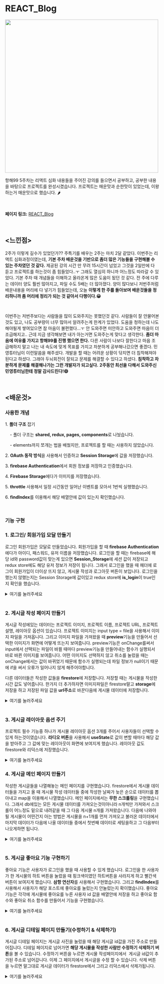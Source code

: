 

# REACT\_Blog

<img width="500" src="https://blog.kakaocdn.net/dn/dkjJsx/btq1BxKnuFQ/sTELvaUHNgfLx80E8K9Y4K/img.png">

<br>

항해99 5주차는 리액트 심화 내용들을 주어진 강의를 들으면서 공부하고, 공부한 내용을 바탕으로 프로젝트를 완성시켰습니다. 프로젝트는 매운맛과 순한맛이 있었는데, 이왕 하는거 매운맛으로 했습니다. 🌶

<br>

**페이지 링크:** [REACT_Blog](https://react-blog-hh99.web.app/)

<br>

## <느낀점>

2주가 이렇게 길수가 있었던가?? 주특기를 배우는 2주는 마치 2달 같았다. 이번주는 리액트 심화과정이였는데, **기본 주차 배운것을 기반으로 좀더 많은 기능들을 구현해볼 수 있는 주차였던 것 같다.** 제공된 강의 시간 만 무려 15시간이 넘었고 그것을 2일만에 다 듣고 프로젝트를 하는것이 좀 힘들었다..ㅜ 그래도 열심히 하니까 어느정도 따라갈 수 있었다. 기본 주차 때 개념들을 이해하고 올라온게 많은 도움이 됬던 것 같다. 전 주에 다루는 데이터 양도 훨씬 많아지고, 파일 수도 5배는 더 많아졌다. 양이 많다보니 저번주처럼 배운내용을 머리에 다 넣기가 힘들었는데, 오늘 **이렇게 한 주를 돌아보며 배운것들을 정리하니까 좀 머리에 정리가 되는 것 같아서 다행이다.😀** 

<br>

이번주는 저번주보다는 사람들을 많이 도와주지는 못했던것 같다. 사람들이 잘 안물어본것도 있고, 나도 공부량이 너무 많아서 알려주는게 한계가 있었다. 도움을 청하는데 나도 해야될게 쌓여있으면 참 마음이 불편했다...ㅜ 안 도와주면 미안하고 도와주면 마음이 더 조급해지고.. 근데 지금 생각해보면 내가 아는거면 도와주는게 맞다고 생각한다. **좀더 마음에 여유를 가지고 항해99를 진행 했으면 한다.** 다른 사람이 나보다 잘한다고 마음 조급해하지 말고 나는 내 속도에 맞게 목표를 가지고 차분하게 공부해나갔으면 좋겠다. 민영튜터님이 이런말씀을 해주셨다. 개발을 할 때는 어려운 상황이 닦치면 더 침착해져야 된다고 하셨다. 그래야 두뇌회전이 잘되고 문제를 해결할 수 있다고 하셨다. **침착하고 차분하게 문제를 해결해나가는 그런 개발자가 되고싶다.** **2주동안 최선을 다해서 도와주신 민영튜터님한테 정말 감사드린다!😄**


<br>

## <배운것>

### **사용한 개념**

1\. **폴더 구조** 잡기

    - 폴더 구조는 **shared, redux, pages, components**로 나눴습니다. 

    - elements까지 쪼개는 법을 배웠지만, 프로젝트를 할 때는 사용하지 않았습니다.

2\. **OAuth 동작 방식**을 사용해서 인증하고 **Session Storage**에 값을 저장했습니다.

3\. **firebase Authentication**에서 회원 정보를 저장하고 인증했습니다.

4\. **Firebase Storage**에다가 이미지를 저장했습니다.

5\. **throttle** 사용해서 일정 시간동안 일어난 이벤트를 모아서 1번씩 실행했습니다.

6\. **findIndex**를 이용해서 해당 배열안에 값이 있는지 확인했습니다.

<br>

### **기능 구현**


### **1\. 로그인/ 회원가입 모달 만들기**

로그인 회원가입은 모달로 만들었습니다. 회원가입을 할 때 **firebase Authentication**에다가 아이디, 패스워드, 유저 이름을 저장했습니다. 로그인을 할 때는 firebase에 해당 id와 password값이 맞는게 있으면 **Session\_Storage**에 세션 값이 저장되고 redux store에도 해당 유저 정보가 저장이 됩니다. 그래서 로그인을 했을 때 헤더에 로그이 회원가입이 더이상 뜨지 않고, 게시물 작성과 로그아웃 버튼이 보입니다. 로그인을 했는지 않했는지는 Session Storage에 값이있고 redux store에 **is\_login**이 true인지 확인을 했습니다.

<details>
<summary>여기를 눌러주세요</summary>
<div markdown="1">       

<img width="500" src="https://blog.kakaocdn.net/dn/bk1YNm/btq1R9gFvik/n5HaY9c8fF4OwB5M2xcr61/img.png">

<img width="500" src="https://blog.kakaocdn.net/dn/BDrsS/btq1KBZ3ScK/TbJUDcfcQNS5rq3AZ3M150/img.png">

```
const loginFB = (id, pwd) => {
  return function (dispatch, getState){
    auth.setPersistence(firebase.auth.Auth.Persistence.SESSION).then((res) => {
      auth
        .signInWithEmailAndPassword(id, pwd)
        .then((user) => {
          console.log(user);
          dispatch(
            setUser({
              user_name: user.user.displayName,
              id: id,
              uid: user.user.uid,
            })
          )
        }
        ).catch((error) => {
          console.log(error.message)
        })
      });
    };
  };
```

```
const signupFB = (id, pwd, user_name) => {
  return function (dispatch, getState, { history }) {
    auth.createUserWithEmailAndPassword(id, pwd)
      .then((user) => {
        console.log(user);
        auth.currentUser.updateProfile({
          displayName: user_name,
        }).then(() => {
          dispatch(
            setUser({
              user_name: user_name,
              id: id,
              uid: user.user.uid,
            })
          )
        }).catch((error) => {
          console.log(error)
        })

      }).catch((error) => {
        var errorCode = error.code;
        var errorMessage = error.message;

        console.log(errorCode, errorMessage)
      })
  }
}
```

</div>
</details>



<br>

### **2\. 게시글 작성 페이지 만들기**

게시글 작성에있는 데이터는 프로젝트 이미지, 프로젝트 이름, 프로젝트 URL, 프로젝트 설명, 레이아웃 옵션이 있습니다. 프로젝트 이미지는 input type = file을 사용해서 이미지 파일을 가져옵니다. 그리고 이미지 파일을 가져왔을 때 **preview**기능을 만들어서 선택한 이미지가 화면에 어떻게 뜨는지 보여줍니다. preview기능은 onChange를써서 input에서 선택되는 파일이 바뀔 때마다 preview기능을 만들어내는 함수가 실행되서 바로 바뀐 이미지를 보여줍니다. 어떤 이미지도 선택하지 않고 취소를 눌렀을 때는 onChange에서는 값이 바뀌었기 때문에 함수가 실행되는데 파일 정보가 null이기 때문에 if을 써서 오류가 일어나지 않게 해주어야합니다.

다른 데이터들은 작성한 값들을 **firestore**에 저장합니다. 저장할 때는 게시물을 작성한 시간 값도 넣어줍니다. 한가지 더 추가하자면 이미지파일은 firestore말고 **storage**에 저장을 하고 저장된 파일 값을 **url주소**로 바꾼다음에 게시물 데이터에 저장합니다.

<details>
<summary>여기를 눌러주세요</summary>
<div markdown="1">       

<img width="500" src="https://blog.kakaocdn.net/dn/bg2nvo/btq1R8B5VsE/AFRSwi1Trt0GK3EIeIiKN0/img.png">

<br>

 **preview 기능**을 구현하는 함수입니다.

```
const selectFile = () => {
    console.log(fileInput.current.files[0])
    const reader = new FileReader();
    const file = fileInput.current.files[0]
    if (file == undefined){
      dispatch(imageActions.setPreview("http://via.placeholder.com/400x300"))
      return
    }
    reader.readAsDataURL(file);
  
    reader.onloadend = () => {
      console.log(reader.result);
      dispatch(imageActions.setPreview(reader.result))
    }
  }
  
  return(
    <>
      <input type="file" onChange={selectFile} ref={fileInput} disabled={is_uploading} />
      {/* <button onClick={uploadFB}>업로드하기</button> */}
    </>
  )
```

<br>

**게시물 작성** post module 코드입니다.

```
const addPostFB = (post) => {
  return function (dispatch, getState) {
    const postDB = firestore.collection("post");
    const _user = getState().user.user

    const user_info = {
      user_name: _user.user_name,
      user_id: _user.uid,
    };

    const _post = {
      ...initialPost,
      contents: post.contents,
      layout: post.layout,
      url: post.url,
      name: post.name,
      insert_dt: moment().format("YYYY-MM-DD HH:mm:ss"),
    };
    const _image = getState().image.preview;

    console.log(_image);
    console.log(typeof _image);

    const _upload = storage
      .ref(`images/${user_info.user_id}_${new Date().getTime()}`)
      .putString(_image, "data_url");

    _upload.then((snapshot) => {
      snapshot.ref.getDownloadURL()
      .then((url) => {
        console.log(url);
        dispatch(imageActions.uploadImage(url));
        return url;
      }).then((url) => {
        console.log(url)
        postDB
        .add({ ...user_info, ..._post, image_url: url })
        .then((doc) => {
          let post_list = { user_info, ..._post, id: doc.id, image_url: url }
          dispatch(addPost(post_list))
          dispatch(imageActions.setPreview("http://via.placeholder.com/400x300"))
          history.replace("/")
        }).catch((err) => {
          window.alert("포스트 작성에 문제가 있어요!")
        })
      })
    }).catch((err) => {
      window.alert("이미지 업로드에 문제가 있어요!")
      console.log(err);
    })

  }
}
```

</div>
</details>



<br>

### **3\. 게시글 레이아웃 옵션 주기**

프로젝트 필수 기능중 하나가 게시물 레이아웃 옵션 3개를 주어서 사용자들이 선택할 수 있게 하는것이였습니다. **라디오 버튼**을 사용해서 **useState**로 값이 변할 때마다 해당 값을 받아주고 그 값에 맞는 레이아웃이 화면에 보여지게 했습니다. 레이아웃 값도 firestore와 리덕스에 저장했습니다.

<details>
<summary>여기를 눌러주세요</summary>
<div markdown="1">       

<img width="500" src="https://blog.kakaocdn.net/dn/kKFVj/btq1KBltLIP/Br3B5BKUkPmN14K9QNy1Q0/img.png">

<img width="500" src="https://blog.kakaocdn.net/dn/bqf2WW/btq1JV5K3i5/kFR6QUhnoK7hDbtOJW1PV0/img.png">

<img width="500" src="https://blog.kakaocdn.net/dn/2yiH9/btq1MpSo43A/JemsjOn2OmiY7Y9aOfKto0/img.png">

</div>
</details>



### **4\. 게시글 메인 페이지 만들기**

작성한 게시글들을 나열해놓는 메인 페이지를 구현했습니다. firestore에서 게시물 데이터들을 가지고 올 때 게시물 작성 데이터들 중에 작성한 날짜가 늦은 순으로 데이터를 뽑아내고 map을 이용해서 나열했습니다. 메인 페이지에서는 **무한 스크롤링**을 구현했습니다. 그래서 db에있는 모든 게시물 데이터를 가져오는것이아니라 n개씩만 가져와서 스크롤이 어느정도 밑으로 내려같을 때 그 다음 게시물 n개를 가져왔습니다. 다음에 나와야될 게시물이 어떤건지 아는 방법은 게시물을 n+1개를 먼저 가져오고 불러온 데이터에서 마지막 데이터가 다음에 나올 데이터들 중에서 첫번째 데이터로 세팅을하고 그 다음부터 나오게하면 됩니다. 

<details>
<summary>여기를 눌러주세요</summary>
<div markdown="1">     

<br>

**무한스크롤** 구현 함수 코드

```
const InfinityScroll = (props) => {

  const {children, callNext, is_next, loading, next} = props;

  const _handleScroll = _.throttle(() => {
    if(loading){
      
      return;
    }
    const {innerHeight} = window;
    const {scrollHeight} = document.body;
    const scrollTop = (document.documentElement && document.documentElement.scrollTop) || document.body.scrollTop;

    if(scrollHeight - innerHeight - scrollTop < 200){
      callNext();
    }
  }, 300);

  const handleScroll = React.useCallback(_handleScroll, [loading])

  React.useEffect(() => {
    if(loading){
      return;
    }
    if(is_next){
      window.addEventListener("scroll", handleScroll);
    }else{
      window.removeEventListener("scroll", handleScroll);
    }
  }, [is_next, loading]);

  return(
    <React.Fragment>
      {props.children}
      {is_next && (<Spinner/>)}
    </React.Fragment>
  )
}
```

<br>

**게시물 데이터 GET** module 코드

```
const getPostFB = (start = null, size = 3) => {
  return function (dispatch, getState) {
    let _paging = getState().post.paging;
    if(_paging.start && !_paging.next){
      return;
    }

    dispatch(loading(true))
    const postDB = firestore.collection("post");

    let query = postDB.orderBy("insert_dt", "desc")
    
    if(start){
      query = query.startAt(start);
    }

    query.limit(size + 1).get().then((docs) => {
      let post_list = [];

      let paging = {
        start: docs.docs[0],
        next: docs.docs.length === size+1? docs.docs[docs.docs.length -1] : null,
        size: size,
      }
      docs.forEach((doc) => {
        let _post = doc.data();
        let post = Object.keys(_post).reduce(
          (acc, cur) => {
            if (cur.indexOf("user_") !== -1){
              return {
                ...acc,
                user_info: { ...acc.user_info, [cur]: _post[cur] },
              };
            }
            return {...acc, [cur]: _post[cur]};
          },
          { id: doc.id, user_info: {} }
        );
        
        post_list.push(post);
      })
      if(post_list.length > size){
        post_list.pop();
      }

      console.log(post_list);

      dispatch(setPost(post_list, paging))
      
    })
  }
}
```

</div>
</details>



<br>

### **5\. 게시글 좋아요 기능 구현하기**

좋아요 기능은 사용자가 로그인을 했을 때 사용할 수 있게 했습니다. 로그인을 한 사용자가 한 게시물의 하트 버튼을 눌렀을 때 핑크색이였던 하트버튼을 사라지게 하고 빨간색 버튼이 보여지게 했습니다. **삼항 연산자**를 사용해서 구현했습니다. 그리고 **findIndex**를 사용해서 사용자가 해당 포스트에 좋아요를 눌렀는지 안눌렀는지 확이했습니다. 좋아요 기능은 각각에 게시물에 좋아요를 누른 사용자 id 값을 배열안에 저장을 하고 좋아요 함수와 좋아요 취소 함수를 만들어서 기능을 구현했습니다. 

<details>
<summary>여기를 눌러주세요</summary>
<div markdown="1">       

<br>

**좋아요 함수와 좋아요 취소 함수** 코드입니다.

```
const likeSubmit = () => {
    if(!is_login){
      window.alert("😀로그인 해야 할 수 있어요!")
      return
    }
    let like_id;
    if(props.like_id.length === 0){
      like_id = [user_info.uid];
    } else {
      like_id = [...props.like_id, user_info.uid]; 
    }
    let cnt = props.like_cnt + 1;
    
    let post = {
      like_cnt : cnt,
      like_id : like_id
    }
    let post_id = props.id;
    dispatch(postActions.editLikeFB(post, post_id))
  }

  const dislikeSubmit = () => {
    let like_id = props.like_id.filter((l, idx) => {
      if(l !== user_info.uid){
        return [...like_id, l]
      }
    })
    let cnt = props.like_cnt - 1;
    let post = {
      like_cnt : cnt,
      like_id : like_id
    }
    let post_id = props.id;
    dispatch(postActions.editLikeFB(post, post_id))
  }
```

사용자가 해당 포스트를 좋아요를 눌렀는지 알기위한 코드입니다.

```
const idx = props.like_id.findIndex((l) => l === user_info.uid);
const is_like = idx !== -1 ? true : false
```

</div>
</details>



<br>

### **6\. 게시글 디테일 페이지 만들기(수정하기 & 삭제하기)**

게시글 디테일 페이지는 게시글 사진을 눌렀을 때 해당 게시글 id값을 가진 주소로 만들어집니다. 디테일 페이지로 넘어가면 **해당 게시물을 작성한 사람만 수정하기 삭제하기 버튼**을 볼 수 있습니다. 수정하기 버튼을 누르면 게시물 작성페이지에서  게시글 id값이 추가된 주소로 넘어갑니다. 이제 그 페이지에서 게시글을 수정 할 수 있습니다. 삭제 버튼을 누르면 말그대로 게시글 데이터가 firestore에서 그리고 리덕스에서 삭제가됩니다.

<details>
<summary>여기를 눌러주세요</summary>
<div markdown="1">       

<img width="500" src="https://blog.kakaocdn.net/dn/bRYqPi/btq1KCdGze0/r7Ll7v7mahJ3Jl4I3N5F80/img.png">

<br>

게시물 **수정 & 삭제** post module 코드입니다.

```
const removePostFB = (id) => {
  return function(dispatch) {
    const postDB = firestore.collection("post");
    postDB.doc(id).delete().then(() => {
      dispatch(removePost(id))
      history.replace('/')
    } )
  }
}

const editPostFB = (post_id = null, post) => {
  return function (dispatch, getState) {
    if(!post_id){
      console.log("게시물 정보가 없어요!");
      return;
    }
    const _image = getState().image.preview;
    const _post_idx = getState().post.list.findIndex((p) => p.id === post_id);
    const _post = getState().post.list[_post_idx];
    const postDB = firestore.collection("post");

    if (_image === _post.image_url) {
      postDB.doc(post_id).update(post).then((doc) => {
        dispatch(editPost(post_id, post));
        history.replace("/");
      });
      return
    } else {
      const user_id = getState().user.user.uid;
      const _upload = storage
        .ref(`image/${user_id}_${new Date().getTime()}`)
        .putString(_image, "data_url");

      _upload.then((snapshot) => {
        snapshot.ref.getDownloadURL().then((url) => {
          return url
        })
        .then((url) => {
          postDB.doc(post_id)
                .update({ ...post, image_url: url })
                .then((doc) => {
                  dispatch(editPost(post_id, {...post, image_url: url}))
                  history.replace("/")
                })
        })
        .catch((err) => {
          window.alert("이미지 업로드에 문제가 있습니다!")
        })
      })

    }
  }
}
```

</div>
</details>


